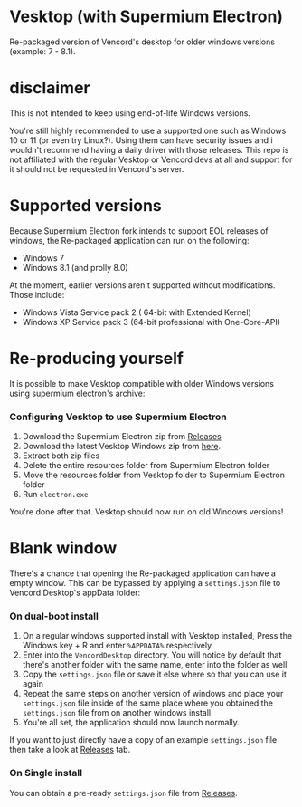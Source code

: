 # Vesktop (with Supermium Electron)
Re-packaged version of Vencord's desktop for older windows versions (example: 7 - 8.1).

# disclaimer
This is not intended to keep using end-of-life Windows versions. 

You're still highly recommended to use a supported one such as Windows 10 or 11 (or even try Linux?). Using them can have security issues and i wouldn't recommend having a daily driver with those releases. This repo is not affiliated with the regular Vesktop or Vencord devs at all and support for it should not be requested in Vencord's server.

# Supported versions
Because Supermium Electron fork intends to support EOL releases of windows, the Re-packaged application can run on the following:
* Windows 7
* Windows 8.1 (and prolly 8.0)

At the moment, earlier versions aren't supported without modifications. Those include:
* Windows Vista Service pack 2 ( 64-bit with Extended Kernel)
* Windows XP Service pack 3 (64-bit professional with One-Core-API)

# Re-producing yourself
It is possible to make Vesktop compatible with older Windows versions using supermium electron's archive:

### Configuring Vesktop to use Supermium Electron
1. Download the Supermium Electron zip from [Releases](https://github.com/win32ss/supermium-electron/releases/download/v28-testing)
2. Download the latest Vesktop Windows zip from [here](https://github.com/Vencord/Vesktop/releases).
3. Extract both zip files
4. Delete the entire resources folder from Supermium Electron folder
5. Move the resources folder from Vesktop folder to Supermium Electron folder
6. Run `electron.exe`

 You're done after that. Vesktop should now run on old Windows versions!

# Blank window
There's a chance that opening the Re-packaged application can have a empty window. This can be bypassed by applying a `settings.json` file to Vencord Desktop's appData folder:

### On dual-boot install
1. On a regular windows supported install with Vesktop installed, Press the Windows key + R and enter `%APPDATA%` respectively
2. Enter into the `VencordDesktop` directory. You will notice by default that there's another folder with the same name, enter into the folder as well
3. Copy the `settings.json` file or save it else where so that you can use it again
4. Repeat the same steps on another version of windows and place your `settings.json` file inside of the same place where you obtained the `settings.json` file from on another windows install
5. You're all set, the application should now launch normally.

If you want to just directly have a copy of an example `settings.json` file then take a look at [Releases](https://github.com/DodoGames7/Vesktop-supermium/releases) tab.


### On Single install
You can obtain a pre-ready `settings.json` file from [Releases](https://github.com/DodoGames7/Vesktop-supermium/releases).



